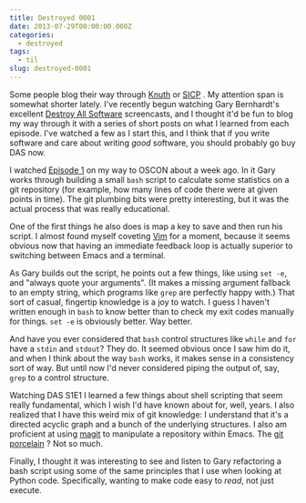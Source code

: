 ```yaml
---
title: Destroyed 0001
date: 2013-07-29T00:00:00.000Z
categories:
  - destroyed
tags:
  - til
slug: destroyed-0001
---
```

Some people blog their way through [Knuth][1]  or [SICP][2] . My attention span
is somewhat shorter lately. I've recently begun watching Gary Bernhardt's
excellent [Destroy All Software][3]  screencasts, and I thought it'd be fun to
blog my way through it with a series of short posts on what I learned from each
episode. I've watched a few as I start this, and I think that if you write
software and care about writing _good_ software, you should probably go buy DAS
now.

I watched [Episode 1][4]  on my way to OSCON about a week ago. In it Gary works
through building a small `bash` script to calculate some statistics on a git
repository (for example, how many lines of code there were at given points in
time). The git plumbing bits were pretty interesting, but it was the actual
process that was really educational.

One of the first things he also does is map a key to save and then run his
script. I almost found myself coveting [Vim][5]  for a moment, because it seems
obvious now that having an immediate feedback loop is actually superior to
switching between Emacs and a terminal.

As Gary builds out the script, he points out a few things, like using `set -e`,
and "always quote your arguments". (It makes a missing argument fallback to an
empty string, which programs like `grep` are perfectly happy with.) That sort of
casual, fingertip knowledge is a joy to watch. I guess I haven't written enough
in `bash` to know better than to check my exit codes manually for things. `set
-e` is obviously better. Way better.

And have you ever considered that `bash` control structures like `while` and
`for` have a `stdin` and `stdout`? They do. It seemed obvious once I saw him do
it, and when I think about the way `bash` works, it makes sense in a consistency
sort of way. But until now I'd never considered piping the output of, say,
`grep` to a control structure.

Watching DAS S1E1 I learned a few things about shell scripting that seem really
fundamental, which I wish I'd have known about for, well, years. I also realized
that I have this weird mix of git knowledge: I understand that it's a directed
acyclic graph and a bunch of the underlying structures. I also am proficient at
using [magit][6]  to manipulate a repository within Emacs. The [git
porcelain][7] ? Not so much.

Finally, I thought it was interesting to see and listen to Gary refactoring a
bash script using some of the same principles that I use when looking at Python
code. Specifically, wanting to make code easy to _read_, not just execute.



 [1]: https://en.wikipedia.org/wiki/The_Art_of_Computer_Programming
 [2]: https://en.wikipedia.org/wiki/Structure_and_Interpretation_of_Computer_Programs
 [3]: https://www.destroyallsoftware.com/screencasts
 [4]: https://www.destroyallsoftware.com/screencasts/catalog/statistics-over-git-repositories
 [5]: http://www.vim.org/
 [6]: http://magit.github.io/magit/
 [7]: http://git-scm.com/book/ch9-1.html
